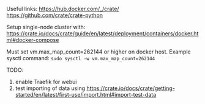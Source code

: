 Useful links:
https://hub.docker.com/_/crate/
https://github.com/crate/crate-python

Setup single-node cluster with:
https://crate.io/docs/crate/guide/en/latest/deployment/containers/docker.html#docker-compose

Must set vm.max_map_count=262144 or higher on docker host. Example sysctl command: 
`sudo sysctl -w vm.max_map_count=262144`

TODO:
1) enable Traefik for webui
2) test importing of data using https://crate.io/docs/crate/getting-started/en/latest/first-use/import.html#import-test-data

